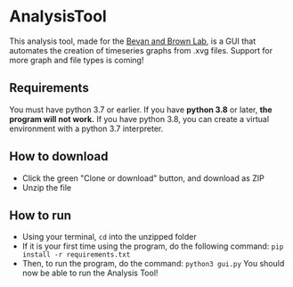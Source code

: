 # AnalysisTool
This analysis tool, made for the [Bevan and Brown Lab](https://bevanbrownlab.com/), is a GUI that automates the creation of timeseries graphs from .xvg files. Support for more graph and file types is coming!

## Requirements
You must have python 3.7 or earlier. If you have **python 3.8** or later, **the program will not work.** If you have python 3.8, you can create a virtual environment with a python 3.7 interpreter. 

## How to download 
- Click the green "Clone or download" button, and download as ZIP
- Unzip the file

## How to run
- Using your terminal, ``cd`` into the unzipped folder 
- If it is your first time using the program, do the following command: ``pip install -r requirements.txt``
- Then, to run the program, do the command: ``python3 gui.py``
You should now be able to run the Analysis Tool!
